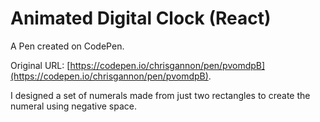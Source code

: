 # Animated Digital Clock (React)

A Pen created on CodePen.

Original URL: [https://codepen.io/chrisgannon/pen/pvomdpB](https://codepen.io/chrisgannon/pen/pvomdpB).

I designed a set of numerals made from just two rectangles to create the numeral using negative space.